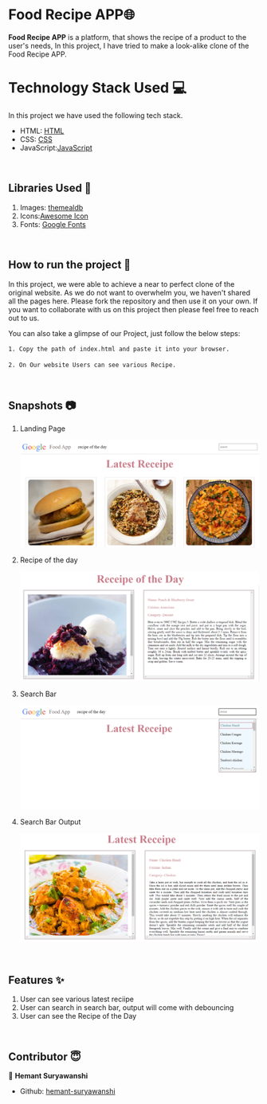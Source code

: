 # Food Recipe APP🌐

**Food Recipe APP** is a platform, that shows the recipe of a product to the user's needs, In this project, I have tried to make a look-alike clone of the Food Recipe APP.

# Technology Stack Used 💻

In this project we have used the following tech stack.

- HTML: [HTML](https://developer.mozilla.org/en-US/docs/Web/HTML)
- CSS: [CSS](https://developer.mozilla.org/en-US/docs/Web/CSS)
- JavaScript:[JavaScript](https://developer.mozilla.org/en-US/docs/Web/JavaScript)

<br>

## Libraries Used 🌟

1. Images: [themealdb](https://www.themealdb.com)
2. Icons:[Awesome Icon](https://www.w3schools.com/icons/fontawesome5_intro.asp)
3. Fonts: [Google Fonts](https://fonts.google.com/)

<br>

## How to run the project 📑

In this project, we were able to achieve a near to perfect clone of the original website. As we do not want to overwhelm you, we haven't shared all the pages here. Please fork the repository and then use it on your own. If you want to collaborate with us on this project then please feel free to reach out to us.

You can also take a glimpse of our Project, just follow the below steps:

    1. Copy the path of index.html and paste it into your browser.

    2. On Our website Users can see various Recipe.
<br>

## Snapshots 📷

1. Landing Page

   ![flipkart](Images/1.png)
   
2. Recipe of the day

   ![flipkart](Images/2.png)

3. Search Bar

   ![flipkart](Images/3.png)

4. Search Bar Output

   ![flipkart](Images/4.png)

<br>

## Features ✨

1. User can see various latest reciipe
3. User can search in search bar, output will come with debouncing 
4. User can see the Recipe of the Day

<br>

##  Contributor 😇

👤 **Hemant Suryawanshi**

- Github: [hemant-suryawanshi](https://github.com/hemant-suryawanshi)

